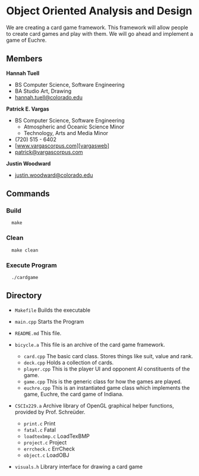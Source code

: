 Object Oriented Analysis and Design
===================================

We are creating a card game framework. This framework will allow people to create card games and play with them. We will go ahead and implement a game of Euchre.

Members
-------

**Hannah Tuell**

*    BS Computer Science, Software Engineering
*    BA Studio Art, Drawing
*    [hannah.tuell@colorado.edu][tuell]

**Patrick E. Vargas**

*   BS Computer Science, Software Engineering  
    *   Atmospheric and Oceanic Science Minor  
    *   Technology, Arts and Media Minor  
*   (720) 515 - 6402  
*   [www.vargascorpus.com][vargasweb]  
*   [patrick@vargascorpus.com][vargas]  

**Justin Woodward**

*   [justin.woodward@colorado.edu][woodward]

Commands
--------

### Build ###

      make

### Clean ###

      make clean

### Execute Program ###

      ./cardgame

Directory
---------

*  `Makefile` Builds the executable
*  `main.cpp` Starts the Program
*  `README.md` This file.
*  `bicycle.a` This file is an archive of the card game framework.
   - `card.cpp` The basic card class. Stores things like suit, value and rank. 
   - `deck.cpp` Holds a collection of cards.
   - `player.cpp` This is the player UI and opponent AI constituents of the game.
   - `game.cpp` This is the generic class for how the games are played.
   - `euchre.cpp` This is an instantiated game class which implements the game, Euchre, the card game of Indiana.
*  `CSCIx229.a` Archive library of OpenGL graphical helper functions, provided by Prof. Schreüder.
   - `print.c` Print
   - `fatal.c` Fatal
   - `loadtexbmp.c` LoadTexBMP
   - `project.c` Project
   - `errcheck.c` ErrCheck
   - `object.c` LoadOBJ
* `visuals.h` Library interface for drawing a card game



  [tuell]:     mailto:hannah.tuell@colorado.edu
  [vargas]:    mailto:patrick@vargascorpus.com
  [vargasweb]: http://www.vargascorpus.com
  [woodward]:  mailto:justin.woodward@colorado.edu
